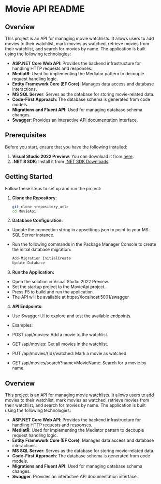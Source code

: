 # Movie API README

## Overview

This project is an API for managing movie watchlists. It allows users to add movies to their watchlist, mark movies as watched, retrieve movies from their watchlist, and search for movies by name. The application is built using the following technologies:

- **ASP.NET Core Web API**: Provides the backend infrastructure for handling HTTP requests and responses.
- **MediatR**: Used for implementing the Mediator pattern to decouple request handling logic.
- **Entity Framework Core (EF Core)**: Manages data access and database interactions.
- **MS SQL Server**: Serves as the database for storing movie-related data.
- **Code-First Approach**: The database schema is generated from code models.
- **Migrations and Fluent API**: Used for managing database schema changes.
- **Swagger**: Provides an interactive API documentation interface.

## Prerequisites

Before you start, ensure that you have the following installed:

1. **Visual Studio 2022 Preview**: You can download it from [here](https://visualstudio.microsoft.com/vs/preview/).
2. **.NET 8 SDK**: Install it from [.NET SDK Downloads](https://dotnet.microsoft.com/download/dotnet/8.0).

## Getting Started

Follow these steps to set up and run the project:

1. **Clone the Repository**:
   ```bash
   git clone <repository_url>
   cd MovieApi
   
2. **Database Configuration:**

- Update the connection string in appsettings.json to point to your MS SQL Server instance.

- Run the following commands in the Package Manager Console to create the initial database migration:

  ```bash
  Add-Migration InitialCreate
  Update-Database

3. **Run the Application:**

- Open the solution in Visual Studio 2022 Preview.
- Set the startup project to the MovieApi project.
- Press F5 to build and run the application.
- The API will be available at https://localhost:5001/swagger

4. **API Endpoints:**

- Use Swagger UI to explore and test the available endpoints.

- Examples:

 - POST /api/movies: Add a movie to the watchlist.
 - GET /api/movies: Get all movies in the watchlist.
 - PUT /api/movies/{id}/watched: Mark a movie as watched.
 - GET /api/movies/search?name=MovieName: Search for a movie by name.

## Overview

This project is an API for managing movie watchlists. It allows users to add movies to their watchlist, mark movies as watched, retrieve movies from their watchlist, and search for movies by name. The application is built using the following technologies:

- **ASP.NET Core Web API**: Provides the backend infrastructure for handling HTTP requests and responses.
- **MediatR**: Used for implementing the Mediator pattern to decouple request handling logic.
- **Entity Framework Core (EF Core)**: Manages data access and database interactions.
- **MS SQL Server**: Serves as the database for storing movie-related data.
- **Code-First Approach**: The database schema is generated from code models.
- **Migrations and Fluent API**: Used for managing database schema changes.
- **Swagger**: Provides an interactive API documentation interface.
